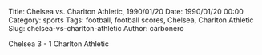 Title: Chelsea vs. Charlton Athletic, 1990/01/20
Date: 1990/01/20 00:00
Category: sports
Tags: football, football scores, Chelsea, Charlton Athletic
Slug: chelsea-vs-charlton-athletic
Author: carbonero


Chelsea 3 - 1 Charlton Athletic
